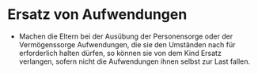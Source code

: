 # Ersatz von Aufwendungen

- Machen die Eltern bei der Ausübung der Personensorge oder der Vermögenssorge Aufwendungen, die sie den Umständen nach für erforderlich halten dürfen, so können sie von dem Kind Ersatz verlangen, sofern nicht die Aufwendungen ihnen selbst zur Last fallen.

